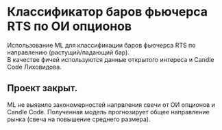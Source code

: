 # Классификатор баров фьючерса RTS по ОИ опционов  
Использование ML для классификации баров фьючерса RTS по направлению (растущий/падающий бар).   
В качестве фичей используются данные открытого интереса и Candle Code Лиховидова.  

## Проект закрыт.  
ML не выявило закономерностей напрвления свечи от ОИ опционов и Candle Code. Полученная модель прогнозирует общее направление рынка (свеча на повышение среднего размера).
